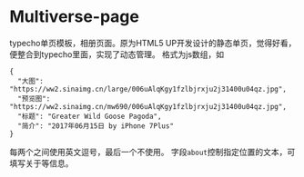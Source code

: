 # Multiverse-page
typecho单页模板，相册页面。原为HTML5 UP开发设计的静态单页，觉得好看，便整合到typecho里面，实现了动态管理。
格式为js数组，如
```
{
  "大图": "https://ww2.sinaimg.cn/large/006uAlqKgy1fzlbjrxju2j31400u04qz.jpg",
  "预览图": "https://ww2.sinaimg.cn/mw690/006uAlqKgy1fzlbjrxju2j31400u04qz.jpg",
  "标题": "Greater Wild Goose Pagoda",
  "简介": "2017年06月15日 by iPhone 7Plus"
}
```
每两个之间使用英文逗号，最后一个不使用。
字段`about`控制指定位置的文本，可填写关于等信息。
